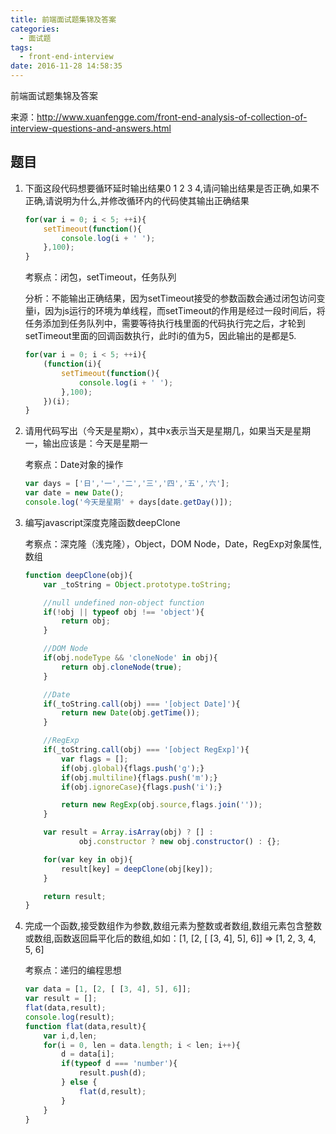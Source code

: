 ```yaml
---
title: 前端面试题集锦及答案
categories:
  - 面试题
tags:
  - front-end-interview
date: 2016-11-28 14:58:35
---
```


前端面试题集锦及答案

来源：http://www.xuanfengge.com/front-end-analysis-of-collection-of-interview-questions-and-answers.html

<!-- more -->

## 题目

1. 下面这段代码想要循环延时输出结果0 1 2 3 4,请问输出结果是否正确,如果不正确,请说明为什么,并修改循环内的代码使其输出正确结果

    ```javascript
    for(var i = 0; i < 5; ++i){
        setTimeout(function(){
            console.log(i + ' ');
        },100);
    }
    ```

    考察点：闭包，setTimeout，任务队列

    分析：不能输出正确结果，因为setTimeout接受的参数函数会通过闭包访问变量i，因为js运行的环境为单线程，而setTimeout的作用是经过一段时间后，将任务添加到任务队列中，需要等待执行栈里面的代码执行完之后，才轮到setTimeout里面的回调函数执行，此时i的值为5，因此输出的是都是5.

    ```javascript
    for(var i = 0; i < 5; ++i){
        (function(i){
            setTimeout(function(){
                console.log(i + ' ');
            },100);
        })(i);
    }
    ```

2. 请用代码写出（今天是星期x），其中x表示当天是星期几，如果当天是星期一，输出应该是：今天是星期一

    考察点：Date对象的操作

    ```javascript
    var days = ['日','一','二','三','四','五','六'];
    var date = new Date();
    console.log('今天是星期' + days[date.getDay()]);
    ```

3. 编写javascript深度克隆函数deepClone

    考察点：深克隆（浅克隆），Object，DOM Node，Date，RegExp对象属性,数组

    ```javascript
    function deepClone(obj){
        var _toString = Object.prototype.toString;

        //null undefined non-object function
        if(!obj || typeof obj !== 'object'){
            return obj;
        }

        //DOM Node
        if(obj.nodeType && 'cloneNode' in obj){
            return obj.cloneNode(true);
        }

        //Date
        if(_toString.call(obj) === '[object Date]'){
            return new Date(obj.getTime());
        }

        //RegExp
        if(_toString.call(obj) === '[object RegExp]'){
            var flags = [];
            if(obj.global){flags.push('g');}
            if(obj.multiline){flags.push('m');}
            if(obj.ignoreCase){flags.push('i');}

            return new RegExp(obj.source,flags.join(''));
        }

        var result = Array.isArray(obj) ? [] :
                obj.constructor ? new obj.constructor() : {};

        for(var key in obj){
            result[key] = deepClone(obj[key]);
        }

        return result;
    }
    ```

4. 完成一个函数,接受数组作为参数,数组元素为整数或者数组,数组元素包含整数或数组,函数返回扁平化后的数组,如如：[1, [2, [ [3, 4], 5], 6]] => [1, 2, 3, 4, 5, 6]

    考察点：递归的编程思想

    ```javascript
    var data = [1, [2, [ [3, 4], 5], 6]];
    var result = [];
    flat(data,result);
    console.log(result);
    function flat(data,result){
        var i,d,len;
        for(i = 0, len = data.length; i < len; i++){
            d = data[i];
            if(typeof d === 'number'){
                result.push(d);
            } else {
                flat(d,result);
            }
        }
    }
    ```
